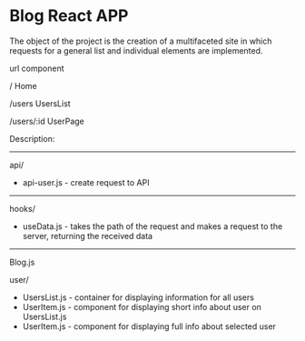 #  Blog React APP

The object of the project is the creation of a multifaceted site in which requests for a general list and individual elements are implemented.

url	          component

/	            Home
  
/users	      UsersList
  
/users/:id	  UserPage


Description:
__________________________________________________________________________________________________________

api/
+ api-user.js - create request to API

__________________________________________________________________________________________________________

hooks/

+  useData.js - takes the path of the request and makes a request to the server, returning the received data

___________________________________________________________________________________________________________

Blog.js 

user/
+  UsersList.js - container for displaying information for all users
+  UserItem.js - component for displaying short info about user on UsersList.js
+  UserItem.js - component for displaying full info about selected user
